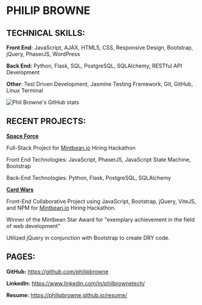 # PHILIP BROWNE

## TECHNICAL SKILLS:

**Front End:** JavaScript, AJAX, HTML5, CSS, Responsive Design, Bootstrap, jQuery, PhaserJS, WordPress

**Back End:** Python, Flask, SQL, PostgreSQL, SQLAlchemy, RESTful API Development

**Other**: Test Driven Development, Jasmine Testing Framework, Git, GitHub, Linux Terminal

![Phil Browne's GitHub stats](https://github-readme-stats.vercel.app/api?username=philipbrowne&show_icons=true&theme=tokyonight)

## RECENT PROJECTS:

**[Space Force](https://space-force-game.netlify.app/)**

Full-Stack Project for [Mintbean.io](https://mintbean.io/) Hiring Hackathon

Front End Technologies: JavaScript, PhaserJS, JavaScript State Machine, Bootstrap

Back-End Technologies: Python, Flask, PostgreSQL, SQLAlchemy

[**Card Wars**](https://card-wars.netlify.app/)

Front-End Collaborative Project using JavaScript, Bootstrap, jQuery, ViteJS, and NPM for [Mintbean.io](https://mintbean.io/) Hiring Hackathon.

Winner of the Mintbean Star Award for "exemplary achievement in the field of web development"

Utilized jQuery in conjunction with Bootstrap to create DRY code.

## PAGES:

**GitHub:** https://github.com/philipbrowne

**LinkedIn:** https://www.linkedin.com/in/philbrownetech/

**Resume:** https://philipbrowne.github.io/resume/ 

